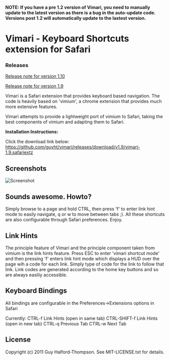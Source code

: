 **NOTE: If you have a pre 1.2 version of Vimari, you need to manually update to the latest version as there is a bug in the auto-update code.  Versions post 1.2 will automatically update to the lastest version.**

Vimari - Keyboard Shortcuts extension for Safari
================================================

### Releases
[Release note for version 1.10](https://github.com/guyht/vimari/releases/tag/v1.10)

[Release note for version 1.9](https://github.com/guyht/vimari/releases/tag/v1.9)


Vimari is a Safari extension that provides keyboard based navigation.  The code is heavily based on 'vimium', a chrome extension that provides much more extensive features.

Vimari attempts to provide a lightweight port of vimium to Safari, taking the best components of vimium and adapting them to Safari.

__Installation Instructions:__

Click the download link below:
	https://github.com/guyht/vimari/releases/download/v1.9/vimari-1.9.safariextz


Screenshots
-----------

![Screenshot](https://github.com/guyht/vimari/raw/gh-pages/shot.png)


Sounds awesome.  Howto?
-----------------------

Simply browse to a page and hold CTRL, then press 'f' to enter link hint mode to easily navigate, q or w to move between tabs ;).  All these shortcuts are also configurable through Safari preferences.  Enjoy.

Link Hints
----------

The principle feature of Vimari and the principle component taken from vimium is the link hints feature.  Press ESC to enter 'vimari shortcut mode' and then pressing 'f' enters link hint mode which displays a HUD over the page wih a code for each link.  Simply type of code for the link to follow that link.  Link codes are generated according to the home key buttons and so are always easiliy accessible.

Keyboard Bindings
-----------------

All bindings are configurable in the Preferences->Extensions options in Safari

Currently:
	CTRL-f	Link Hints (open in same tab)
	CTRL-SHIFT-f Link Hints (open in new tab)
	CTRL-q 	Previous Tab
	CTRL-w	Next Tab



License
-------
Copyright (c) 2011 Guy Halford-Thompson. See MIT-LICENSE.txt for details.
